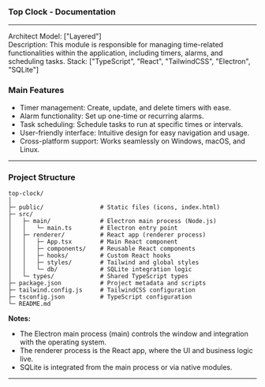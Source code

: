 ### Top Clock - Documentation
---

Architect Model: ["Layered"]<br>
Description: This module is responsible for managing time-related functionalities within the application, including timers, alarms, and scheduling tasks.
Stack: ["TypeScript", "React", "TailwindCSS", "Electron", "SQLite"]


### Main Features

- Timer management: Create, update, and delete timers with ease.
- Alarm functionality: Set up one-time or recurring alarms.
- Task scheduling: Schedule tasks to run at specific times or intervals.
- User-friendly interface: Intuitive design for easy navigation and usage.
- Cross-platform support: Works seamlessly on Windows, macOS, and Linux.

---

### Project Structure

```
top-clock/
│
├─ public/                # Static files (icons, index.html)
├─ src/
│   ├─ main/              # Electron main process (Node.js)
│   │   └─ main.ts        # Electron entry point
│   ├─ renderer/          # React app (renderer process)
│   │   ├─ App.tsx        # Main React component
│   │   ├─ components/    # Reusable React components
│   │   ├─ hooks/         # Custom React hooks
│   │   ├─ styles/        # Tailwind and global styles
│   │   └─ db/            # SQLite integration logic
│   └─ types/             # Shared TypeScript types
├─ package.json           # Project metadata and scripts
├─ tailwind.config.js     # TailwindCSS configuration
├─ tsconfig.json          # TypeScript configuration
└─ README.md
```

**Notes:**
- The Electron main process (main) controls the window and integration with the operating system.
- The renderer process is the React app, where the UI and business logic live.
- SQLite is integrated from the main process or via native modules.
---

